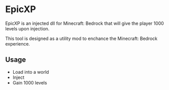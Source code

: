 # EpicXP
EpicXP is an injected dll for Minecraft: Bedrock that will give the player 1000 levels upon injection.

This tool is designed as a utility mod to enchance the Minecraft: Bedrock experience.
## Usage

- Load into a world
- Inject
- Gain 1000 levels
